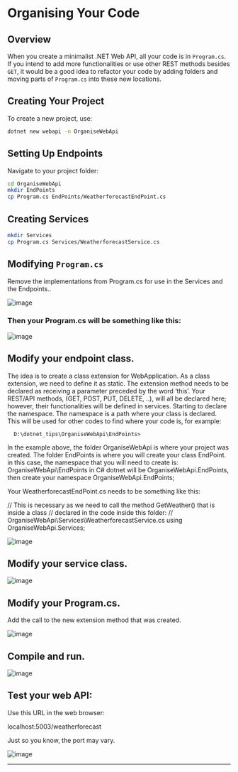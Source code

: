 # Organising Your Code

## Overview
When you create a minimalist .NET Web API, all your code is in `Program.cs`. If you intend to add more functionalities or use other REST methods besides `GET`, it would be a good idea to refactor your code by adding folders and moving parts of `Program.cs` into these new locations.

## Creating Your Project
To create a new project, use:
```sh
dotnet new webapi -n OrganiseWebApi
```

## Setting Up Endpoints
Navigate to your project folder:
```sh
cd OrganiseWebApi
mkdir EndPoints
cp Program.cs EndPoints/WeatherforecastEndPoint.cs
```

## Creating Services
```sh
mkdir Services
cp Program.cs Services/WeatherforecastService.cs
```

## Modifying `Program.cs`
Remove the implementations from Program.cs for use in the Services and the Endpoints..


![image](https://github.com/user-attachments/assets/cb6b3835-4472-47bc-bd23-08fc4a990d15)


### Then your Program.cs will be something like this:


![image](https://github.com/user-attachments/assets/6a2b686b-6ad6-4488-8ee3-1abb24a2835f)


## Modify your endpoint class.
The idea is to create a class extension for WebApplication.
As a class extension, we need to define it as static.
The extension method needs to be declared as receiving a parameter preceded by the word ‘this’.
Your REST/API methods, (GET, POST, PUT, DELETE,  ..), will all be declared here; however, their functionalities will be defined in services.
Starting to declare the namespace. The namespace is a path where your class is declared. This will be used for other codes to find where your code is, for example:

	  D:\dotnet_tips\OrganiseWebApi\EndPoints>

In the example above, the folder OrganiseWebApi is where your project was created.
The folder EndPoints is where you will create your class EndPoint. in this case, the namespace that you will need to create is:
	OrganiseWebApi\EndPoints in C# dotnet will be OrganiseWebApi.EndPoints, then create your 
namespace OrganiseWebApi.EndPoints;

Your WeatherforecastEndPoint.cs needs to be something like this:

// This is necessary as we need to call the method GetWeather() that is inside a class 
// declared in the code inside this folder:
// OrganiseWebApi\Services\WeatherforecastService.cs
using OrganiseWebApi.Services; 

![image](https://github.com/user-attachments/assets/a190ce27-deee-47bc-8fd1-4a037bb6aa80)



## Modify your service class.

![image](https://github.com/user-attachments/assets/050814b5-8628-479e-a18a-587f47ddbb45)

 
## Modify your Program.cs.
Add the call to the new extension method that was created.
 
![image](https://github.com/user-attachments/assets/6e8a04d6-a553-444f-9aac-bdf9598d169e)

## Compile and run.

![image](https://github.com/user-attachments/assets/9221228c-4690-4742-ae78-942fa430c8e3)


  
	
## Test your web API:
Use this URL in the web browser:

localhost:5003/weatherforecast

Just so you know, the port may vary.

 ![image](https://github.com/user-attachments/assets/3c167303-410a-4d90-84de-080f5270a3ee)

 ---



